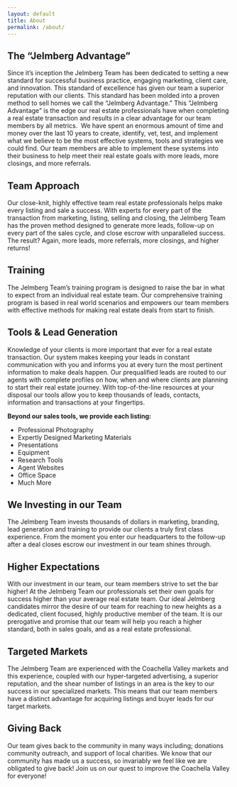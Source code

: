 ```yaml
---
layout: default
title: About
permalink: /about/
---
```


## The “Jelmberg Advantage”

Since it’s inception the Jelmberg Team has been dedicated to setting a new standard for successful business practice, engaging marketing, client care, and innovation. This standard of excellence has given our team a superior reputation with our clients. This standard has been molded into a proven method to sell homes we call the “Jelmberg Advantage.” This “Jelmberg Advantage” is the edge our real estate professionals have when completing a real estate transaction and results in a clear advantage for our team members by all metrics. &nbsp;We have spent an enormous amount of time and money over the last 10 years to create, identify, vet, test, and implement what we believe to be the most effective systems, tools and strategies we could find. Our team members are able to implement these systems into their business to help meet their real estate goals with more leads, more closings, and more referrals.

## Team Approach

Our close-knit, highly effective team real estate professionals helps make every listing and sale a success. With experts for every part of the transaction from marketing, listing, selling and closing, the Jelmberg Team has the proven method designed to generate more leads, follow-up on every part of the sales cycle, and close escrow with unparalleled success. The result? Again, more leads, more referrals, more closings, and higher returns\!

## Training

The Jelmberg Team’s training program is designed to raise the bar in what to expect from an individual real estate team. Our comprehensive training program is based in real world scenarios and empowers our team members with effective methods for making real estate deals from start to finish.

## Tools & Lead Generation

Knowledge of your clients is more important that ever for a real estate transaction. Our system makes keeping your leads in constant communication with you and informs you at every turn the most pertinent information to make deals happen. Our prequalified leads are routed to our agents with complete profiles on how, when and where clients are planning to start their real estate journey. With top-of-the-line resources at your disposal our tools allow you to keep thousands of leads, contacts, information and transactions at your fingertips.

**Beyond our sales tools, we provide each listing:**

* Professional Photography
* Expertly Designed Marketing Materials
* Presentations
* Equipment
* Research Tools
* Agent Websites
* Office Space
* Much More

## We Investing in our Team

The Jelmberg Team invests thousands of dollars in marketing, branding, lead generation and training to provide our clients a truly first class experience. From the moment you enter our headquarters to the follow-up after a deal closes escrow our investment in our team shines through.

## Higher Expectations

With our investment in our team, our team members strive to set the bar higher\! At the Jelmberg Team our professionals set their own goals for success higher than your average real estate team. Our ideal Jelmberg candidates mirror the desire of our team for reaching to new heights as a dedicated, client focused, highly productive member of the team. It is our prerogative and promise that our team will help you reach a higher standard, both in sales goals, and as a real estate professional.

## Targeted Markets

The Jelmberg Team are experienced with the Coachella Valley markets and this experience, coupled with our hyper-targeted advertising, a superior reputation, and the shear number of listings in an area is the key to our success in our specialized markets. This means that our team members have a distinct advantage for acquiring listings and buyer leads for our target markets.

## Giving Back

Our team gives back to the community in many ways including; donations community outreach, and support of local charities. We know that our community has made us a success, so invariably we feel like we are obligated to give back\! Join us on our quest to improve the Coachella Valley for everyone\!